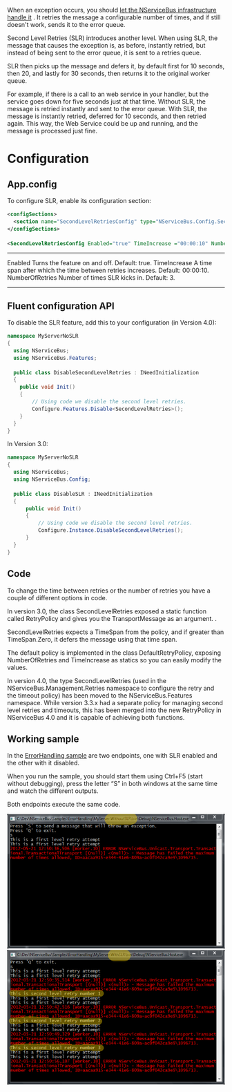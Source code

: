 <!--
title: "Second-Level Retries"
tags: ""
summary: ""
-->

When an exception occurs, you should [let the NServiceBus infrastructure handle it](articles/how-do-i-handle-exceptions) . It retries the message a configurable number of times, and if still doesn't work, sends it to the error queue.

Second Level Retries (SLR) introduces another level. When using SLR, the message that causes the exception is, as before, instantly retried, but instead of being sent to the error queue, it is sent to a retries queue.

SLR then picks up the message and defers it, by default first for 10 seconds, then 20, and lastly for 30 seconds, then returns it to the original worker queue.

For example, if there is a call to an web service in your handler, but the service goes down for five seconds just at that time. Without SLR, the message is retried instantly and sent to the error queue. With SLR, the message is instantly retried, deferred for 10 seconds, and then retried again. This way, the Web Service could be up and running, and the message is processed just fine.

Configuration
=============

App.config
----------

To configure SLR, enable its configuration section:


```XML
<configSections>
  <section name="SecondLevelRetriesConfig" type="NServiceBus.Config.SecondLevelRetriesConfig, NServiceBus.Core"/>
</configSections>

<SecondLevelRetriesConfig Enabled="true" TimeIncrease ="00:00:10" NumberOfRetries="3" />
```


  ----------------- --------------------------------------------------------------------------------
  Enabled           Turns the feature on and off. Default: true.
  TimeIncrease      A time span after which the time between retries increases. Default: 00:00:10.
  NumberOfRetries   Number of times SLR kicks in. Default: 3.
  ----------------- --------------------------------------------------------------------------------

Fluent configuration API
------------------------


To disable the SLR feature, add this to your configuration (in Version
4.0):


```C#
namespace MyServerNoSLR
{
  using NServiceBus;
  using NServiceBus.Features;

  public class DisableSecondLevelRetries : INeedInitialization
  {
    public void Init()
    {
        // Using code we disable the second level retries.  
        Configure.Features.Disable<SecondLevelRetries>();  
    }
  }
}
```




In Version 3.0:


```C#
namespace MyServerNoSLR
{
  using NServiceBus;
  using NServiceBus.Config;

  public class DisableSLR : INeedInitialization
  {
      public void Init()
      {
          // Using code we disable the second level retries.            
          Configure.Instance.DisableSecondLevelRetries();
      }
  }
}
```



Code
----

To change the time between retries or the number of retries you have a couple of different options in code.

In version 3.0, the class SecondLevelRetries exposed a static function called RetryPolicy and gives you the TransportMessage as an argument. .

SecondLevelRetries expects a TimeSpan from the policy, and if greater than TimeSpan.Zero, it defers the message using that time span.

The default policy is implemented in the class DefaultRetryPolicy, exposing NumberOfRetries and TimeIncrease as statics so you can easily modify the values.

In version 4.0, the type SecondLevelRetries (used in the NServiceBus.Management.Retries namespace to configure the retry and the timeout policy) has been moved to the NServiceBus.Features namespace. While version 3.3.x had a separate policy for managing second level retries and timeouts, this has been merged into the new RetryPolicy in NServiceBus 4.0 and it is capable of achieving both functions.

Working sample
--------------

In the [ErrorHandling sample](https://github.com/NServiceBus/NServiceBus/tree/master/Samples/ErrorHandling) are two endpoints, one with SLR enabled and the other with it disabled.

When you run the sample, you should start them using Ctrl+F5 (start without debugging), press the letter “S” in both windows at the same time and watch the different outputs.

Both endpoints execute the same code.

![](slr1.png) ![](slr2.png)

